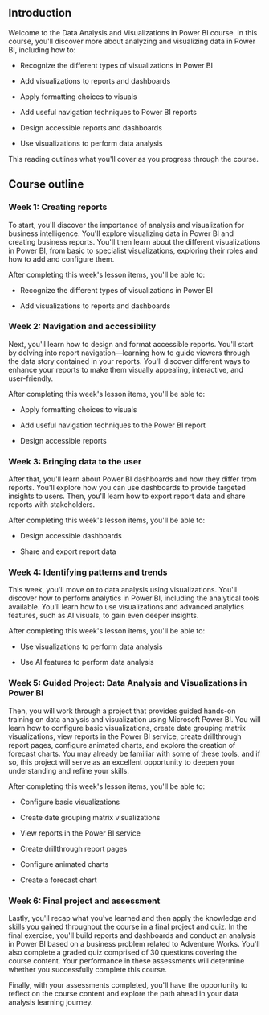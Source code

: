 ## Introduction
Welcome to the Data Analysis and Visualizations in Power BI course. In this course, you'll discover more about analyzing and visualizing data in Power BI, including how to:

- Recognize the different types of visualizations in Power BI

- Add visualizations to reports and dashboards

- Apply formatting choices to visuals

- Add useful navigation techniques to Power BI reports

- Design accessible reports and dashboards

- Use visualizations to perform data analysis 

This reading outlines what you'll cover as you progress through the course.

## Course outline
### Week 1: Creating reports
To start, you'll discover the importance of analysis and visualization for business intelligence. You'll explore visualizing data in Power BI and creating business reports. You'll then learn about the different visualizations in Power BI, from basic to specialist visualizations, exploring their roles and how to add and configure them.

After completing this week's lesson items, you'll be able to: 

- Recognize the different types of visualizations in Power BI

- Add visualizations to reports and dashboards

### Week 2: Navigation and accessibility
Next, you'll learn how to design and format accessible reports. You'll start by delving into report navigation—learning how to guide viewers through the data story contained in your reports. You'll discover different ways to enhance your reports to make them visually appealing, interactive, and user-friendly.

After completing this week's lesson items, you'll be able to: 

- Apply formatting choices to visuals

- Add useful navigation techniques to the Power BI report

- Design accessible reports

### Week 3: Bringing data to the user
After that, you'll learn about Power BI dashboards and how they differ from reports. You'll explore how you can use dashboards to provide targeted insights to users. Then, you'll learn how to export report data and share reports with stakeholders.

After completing this week's lesson items, you'll be able to: 

- Design accessible dashboards

- Share and export report data

### Week 4: Identifying patterns and trends
This week, you'll move on to data analysis using visualizations. You'll discover how to perform analytics in Power BI, including the analytical tools available. You'll learn how to use visualizations and advanced analytics features, such as AI visuals, to gain even deeper insights.

After completing this week's lesson items, you'll be able to: 

- Use visualizations to perform data analysis

- Use AI features to perform data analysis

### Week 5: Guided Project: Data Analysis and Visualizations in Power BI 
Then, you will work through a project that provides guided hands-on training on data analysis and visualization using Microsoft Power BI. You will learn how to configure basic visualizations, create date grouping matrix visualizations, view reports in the Power BI service, create drillthrough report pages, configure animated charts, and explore the creation of forecast charts. You may already be familiar with some of these tools, and if so, this project will serve as an excellent opportunity to deepen your understanding and refine your skills.

After completing this week's lesson items, you'll be able to: 

- Configure basic visualizations

- Create date grouping matrix visualizations

- View reports in the Power BI service

- Create drillthrough report pages

- Configure animated charts

- Create a forecast chart

### Week 6: Final project and assessment
Lastly, you'll recap what you've learned and then apply the knowledge and skills you gained throughout the course in a final project and quiz. In the final exercise, you'll build reports and dashboards and conduct an analysis in Power BI based on a business problem related to Adventure Works. You'll also complete a graded quiz comprised of 30 questions covering the course content. Your performance in these assessments will determine whether you successfully complete this course. 

Finally, with your assessments completed, you'll have the opportunity to reflect on the course content and explore the path ahead in your data analysis learning journey.

